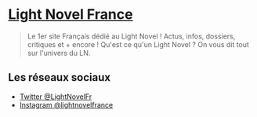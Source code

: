 # [Light Novel France](https://lightnovelfrance.com/)

> Le 1er site Français dédié au Light Novel ! Actus, infos, dossiers, critiques et + encore ! Qu'est ce qu'un Light Novel ? On vous dit tout sur l'univers du LN.

## Les réseaux sociaux

- [Twitter @LightNovelFr](https://twitter.com/LightNovelFr)
- [Instagram @lightnovelfrance](https://www.instagram.com/lightnovelfrance/)